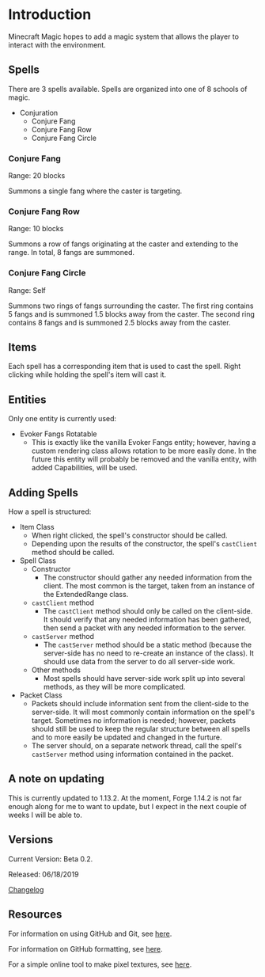 # Introduction
Minecraft Magic hopes to add a magic system that allows the player to interact with the environment.

## Spells
There are 3 spells available. Spells are organized into one of 8 schools of magic.
- Conjuration
  - Conjure Fang
  - Conjure Fang Row
  - Conjure Fang Circle

### Conjure Fang
Range: 20 blocks

Summons a single fang where the caster is targeting.

### Conjure Fang Row
Range: 10 blocks

Summons a row of fangs originating at the caster and extending to the range. In total, 8 fangs are summoned.

### Conjure Fang Circle
Range: Self

Summons two rings of fangs surrounding the caster. The first ring contains 5 fangs and is summoned 1.5 blocks away from the caster. The second ring contains 8 fangs and is summoned 2.5 blocks away from the caster.

## Items
Each spell has a corresponding item that is used to cast the spell. Right clicking while holding the spell's item will cast it.

## Entities
Only one entity is currently used:
- Evoker Fangs Rotatable
  - This is exactly like the vanilla Evoker Fangs entity; however, having a custom rendering class allows rotation to be more easily done. In the future this entity will probably be removed and the vanilla entity, with added Capabilities, will be used.

## Adding Spells
How a spell is structured:
- Item Class
  - When right clicked, the spell's constructor should be called.
  - Depending upon the results of the constructor, the spell's `castClient` method should be called.
- Spell Class
  - Constructor
    - The constructor should gather any needed information from the client. The most common is the target, taken from an instance of the ExtendedRange class.
  - `castClient` method
    - The `castClient` method should only be called on the client-side. It should verify that any needed information has been gathered, then send a packet with any needed information to the server.
  - `castServer` method
    - The `castServer` method should be a static method (because the server-side has no need to re-create an instance of the class). It should use data from the server to do all server-side work.
  - Other methods
    - Most spells should have server-side work split up into several methods, as they will be more complicated.
- Packet Class
  - Packets should include information sent from the client-side to the server-side. It will most commonly contain information on the spell's target. Sometimes no information is needed; however, packets should still be used to keep the regular structure between all spells and to more easily be updated and changed in the furture.
  - The server should, on a separate network thread, call the spell's `castServer` method using information contained in the packet.

## A note on updating
This is currently updated to 1.13.2. At the moment, Forge 1.14.2 is not far enough along for me to want to update, but I expect in the next couple of weeks I will be able to.

## Versions
Current Version: Beta 0.2.

Released: 06/18/2019

[Changelog](CHANGELOG.md)

## Resources
For information on using GitHub and Git, see [here](https://product.hubspot.com/blog/git-and-github-tutorial-for-beginners).

For information on GitHub formatting, see [here](https://help.github.com/en/articles/basic-writing-and-formatting-syntax).

For a simple online tool to make pixel textures, see [here](https://www.pixilart.com/draw).